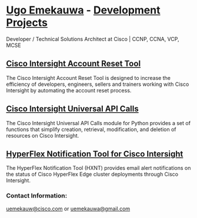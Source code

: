 # [Ugo Emekauwa](https://www.linkedin.com/in/uemekauwa) - [Development Projects](https://github.com/ugo-emekauwa)
Developer / Technical Solutions Architect at Cisco | CCNP, CCNA, VCP, MCSE

## [Cisco Intersight Account Reset Tool](https://ugo-emekauwa.github.io/intersight-account-reset-tool/)
The Cisco Intersight Account Reset Tool is designed to increase the efficiency of developers, engineers, sellers and trainers working with Cisco Intersight by automating the account reset process.

## [Cisco Intersight Universal API Calls](https://ugo-emekauwa.github.io/intersight-universal-api-calls/)
The Cisco Intersight Universal API Calls module for Python provides a set of functions that simplify creation, retrieval, modification, and deletion of resources on Cisco Intersight.

## [HyperFlex Notification Tool for Cisco Intersight](https://ugo-emekauwa.github.io/hyperflex-notification-tool/)
The HyperFlex Notification Tool (HXNT) provides email alert notifications on the status of Cisco HyperFlex Edge cluster deployments through Cisco Intersight.

### Contact Information:
uemekauw@cisco.com or uemekauwa@gmail.com

